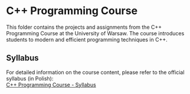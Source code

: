 # C++ Programming Course

This folder contains the projects and assignments from the C++ Programming Course at the University of Warsaw. The course introduces students to modern and efficient programming techniques in C++.
## Syllabus

For detailed information on the course content, please refer to the official syllabus (in Polish):  
[C++ Programming Course - Syllabus](https://usosweb.mimuw.edu.pl/kontroler.php?_action=katalog2/przedmioty/pokazPrzedmiot&prz_kod=1000-213bCPP)

